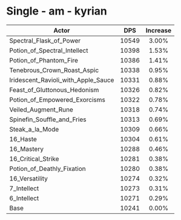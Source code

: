 # Single - am - kyrian
| Actor | DPS | Increase |
|---|:---:|:---:|
|Spectral_Flask_of_Power|10549|3.00%|
|Potion_of_Spectral_Intellect|10398|1.53%|
|Potion_of_Phantom_Fire|10386|1.41%|
|Tenebrous_Crown_Roast_Aspic|10338|0.95%|
|Iridescent_Ravioli_with_Apple_Sauce|10331|0.88%|
|Feast_of_Gluttonous_Hedonism|10326|0.82%|
|Potion_of_Empowered_Exorcisms|10322|0.78%|
|Veiled_Augment_Rune|10318|0.74%|
|Spinefin_Souffle_and_Fries|10313|0.69%|
|Steak_a_la_Mode|10309|0.66%|
|16_Haste|10304|0.61%|
|16_Mastery|10288|0.46%|
|16_Critical_Strike|10281|0.38%|
|Potion_of_Deathly_Fixation|10280|0.38%|
|16_Versatility|10274|0.32%|
|7_Intellect|10273|0.31%|
|6_Intellect|10271|0.29%|
|Base|10241|0.00%|

